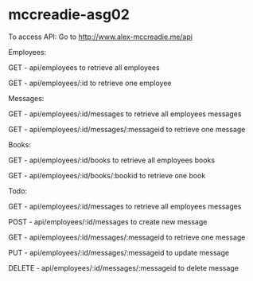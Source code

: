 # mccreadie-asg02

To access API:
Go to http://www.alex-mccreadie.me/api

Employees:

GET - api/employees to retrieve all employees

GET - api/employees/:id to retrieve one employee

Messages:

GET - api/employees/:id/messages to retrieve all employees messages

GET - api/employees/:id/messages/:messageid to retrieve one message

Books:

GET - api/employees/:id/books to retrieve all employees books

GET - api/employees/:id/books/:bookid to retrieve one book

Todo:

GET - api/employees/:id/messages to retrieve all employees messages

POST - api/employees/:id/messages to create new message

GET - api/employees/:id/messages/:messageid to retrieve one message

PUT - api/employees/:id/messages/:messageid to update message

DELETE - api/employees/:id/messages/:messageid to delete message

